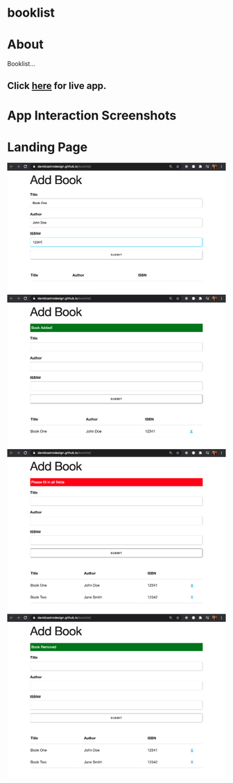 # booklist

# About

Booklist...

## Click [here](https://davidcastrodesign.github.io/booklist/) for live app.

# App Interaction Screenshots

# Landing Page

![Landing Page](img/booklist1.png?raw=true 'Landing Page')
![Landing Page](img/booklist2.png?raw=true 'Landing Page')
![Landing Page](img/booklist3.png?raw=true 'Landing Page')
![Landing Page](img/booklist4.png?raw=true 'Landing Page')
